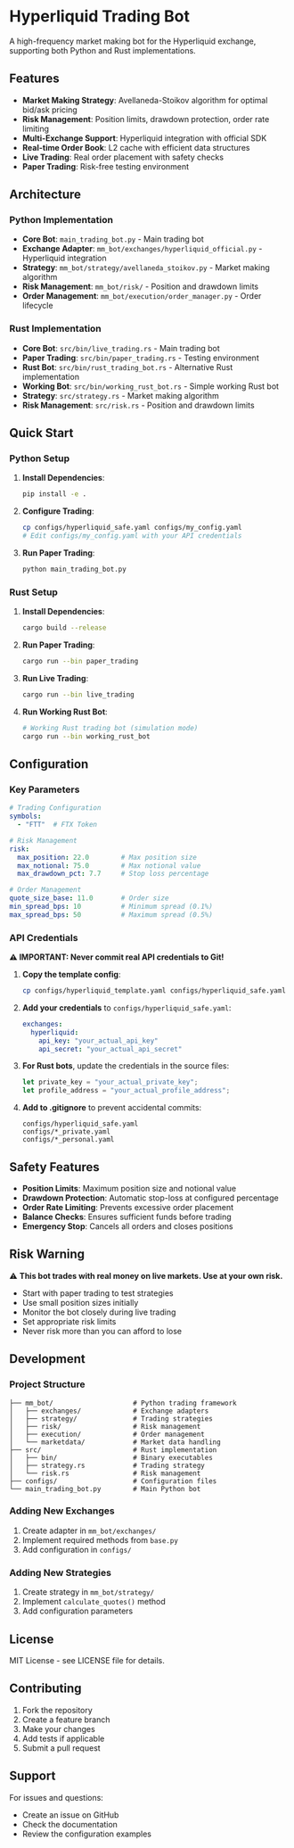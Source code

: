 # Hyperliquid Trading Bot

A high-frequency market making bot for the Hyperliquid exchange, supporting both Python and Rust implementations.

## Features

- **Market Making Strategy**: Avellaneda-Stoikov algorithm for optimal bid/ask pricing
- **Risk Management**: Position limits, drawdown protection, order rate limiting
- **Multi-Exchange Support**: Hyperliquid integration with official SDK
- **Real-time Order Book**: L2 cache with efficient data structures
- **Live Trading**: Real order placement with safety checks
- **Paper Trading**: Risk-free testing environment

## Architecture

### Python Implementation
- **Core Bot**: `main_trading_bot.py` - Main trading bot
- **Exchange Adapter**: `mm_bot/exchanges/hyperliquid_official.py` - Hyperliquid integration
- **Strategy**: `mm_bot/strategy/avellaneda_stoikov.py` - Market making algorithm
- **Risk Management**: `mm_bot/risk/` - Position and drawdown limits
- **Order Management**: `mm_bot/execution/order_manager.py` - Order lifecycle

### Rust Implementation
- **Core Bot**: `src/bin/live_trading.rs` - Main trading bot
- **Paper Trading**: `src/bin/paper_trading.rs` - Testing environment
- **Rust Bot**: `src/bin/rust_trading_bot.rs` - Alternative Rust implementation
- **Working Bot**: `src/bin/working_rust_bot.rs` - Simple working Rust bot
- **Strategy**: `src/strategy.rs` - Market making algorithm
- **Risk Management**: `src/risk.rs` - Position and drawdown limits

## Quick Start

### Python Setup

1. **Install Dependencies**:
   ```bash
   pip install -e .
   ```

2. **Configure Trading**:
   ```bash
   cp configs/hyperliquid_safe.yaml configs/my_config.yaml
   # Edit configs/my_config.yaml with your API credentials
   ```

3. **Run Paper Trading**:
   ```bash
   python main_trading_bot.py
   ```

### Rust Setup

1. **Install Dependencies**:
   ```bash
   cargo build --release
   ```

2. **Run Paper Trading**:
   ```bash
   cargo run --bin paper_trading
   ```

3. **Run Live Trading**:
   ```bash
   cargo run --bin live_trading
   ```

4. **Run Working Rust Bot**:
   ```bash
   # Working Rust trading bot (simulation mode)
   cargo run --bin working_rust_bot
   ```

## Configuration

### Key Parameters

```yaml
# Trading Configuration
symbols:
  - "FTT"  # FTX Token

# Risk Management
risk:
  max_position: 22.0        # Max position size
  max_notional: 75.0        # Max notional value
  max_drawdown_pct: 7.7     # Stop loss percentage

# Order Management
quote_size_base: 11.0       # Order size
min_spread_bps: 10          # Minimum spread (0.1%)
max_spread_bps: 50          # Maximum spread (0.5%)
```

### API Credentials

**⚠️ IMPORTANT: Never commit real API credentials to Git!**

1. **Copy the template config**:
   ```bash
   cp configs/hyperliquid_template.yaml configs/hyperliquid_safe.yaml
   ```

2. **Add your credentials** to `configs/hyperliquid_safe.yaml`:
   ```yaml
   exchanges:
     hyperliquid:
       api_key: "your_actual_api_key"
       api_secret: "your_actual_api_secret"
   ```

3. **For Rust bots**, update the credentials in the source files:
   ```rust
   let private_key = "your_actual_private_key";
   let profile_address = "your_actual_profile_address";
   ```

4. **Add to .gitignore** to prevent accidental commits:
   ```
   configs/hyperliquid_safe.yaml
   configs/*_private.yaml
   configs/*_personal.yaml
   ```

## Safety Features

- **Position Limits**: Maximum position size and notional value
- **Drawdown Protection**: Automatic stop-loss at configured percentage
- **Order Rate Limiting**: Prevents excessive order placement
- **Balance Checks**: Ensures sufficient funds before trading
- **Emergency Stop**: Cancels all orders and closes positions

## Risk Warning

⚠️ **This bot trades with real money on live markets. Use at your own risk.**

- Start with paper trading to test strategies
- Use small position sizes initially
- Monitor the bot closely during live trading
- Set appropriate risk limits
- Never risk more than you can afford to lose

## Development

### Project Structure

```
├── mm_bot/                    # Python trading framework
│   ├── exchanges/             # Exchange adapters
│   ├── strategy/              # Trading strategies
│   ├── risk/                  # Risk management
│   ├── execution/             # Order management
│   └── marketdata/            # Market data handling
├── src/                       # Rust implementation
│   ├── bin/                   # Binary executables
│   ├── strategy.rs            # Trading strategy
│   └── risk.rs                # Risk management
├── configs/                   # Configuration files
└── main_trading_bot.py        # Main Python bot
```

### Adding New Exchanges

1. Create adapter in `mm_bot/exchanges/`
2. Implement required methods from `base.py`
3. Add configuration in `configs/`

### Adding New Strategies

1. Create strategy in `mm_bot/strategy/`
2. Implement `calculate_quotes()` method
3. Add configuration parameters

## License

MIT License - see LICENSE file for details.

## Contributing

1. Fork the repository
2. Create a feature branch
3. Make your changes
4. Add tests if applicable
5. Submit a pull request

## Support

For issues and questions:
- Create an issue on GitHub
- Check the documentation
- Review the configuration examples